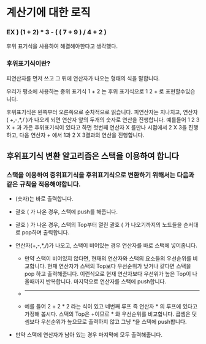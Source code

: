 # 계산기에 대한 로직



### EX ) (1 + 2) * 3 - ( ( 7 + 9  ) / 4 + 2 )

후위 표기식을 사용하여 해결해야한다고 생각했다. 

### 후위표기식이란?
피연산자를 먼저 쓰고 그 뒤에 연산자가 나오는 형태의 식을 말합니다.

우리가 평소에 사용하는 중위 표기식 1 + 2 는 후위 표기식으로 1 2 + 로 표현할수있습니다.

후위표기식은 왼쪽부터 오른쪽으로 순차적으로 읽습니다. 피연산자는 지나치고, 연산자( +,-,*,/ )가 나오게 되면 연산자 앞의 두개의 숫자로 연산을 진행합니다. 
예를들어 1 2 3 X + 과 가은 후위표기식이 있다고 하면 첫번째 연산자 X 를만나 시점에서 2 X 3을 진행하고, 다음 연산자 + 에서 1과 2 X 3결과의 연산을 진행합니다.

## 후위표기식 변환 알고리즘은 스택을 이용하여 합니다
### 스택을 이용하여 중위표기식을 후위표기식으로 변환하기 위해서는 다음과 같은 규칙을 적용해야합니다.

* (숫자)는 바로 출력합니다.


* 괄호 ( 가 나온 경우, 스택에 push를 해줍니다.


* 괄호 ) 가 나온 경우, 스택의 Top부터 열린 괄호 ( 가 나오기까지의 노드들을 순서대로 pop하며 출력합니다. 


* 연산자(+,-,*,/)가 나오고, 스택이 비어있는 경우 연산자를 바로 스택에 넣어줍니다.
  * 만약 스택이 비어있지 않다면, 현재의 연산자와 스택의 요소들의 우선순위를 비교합니다. 현재 연산자가 스택의 Top보다 우선순위가 낮거나 같다면 스택을 pop 하고 출력해줍니다. 이런식으로 현재 연산자보다 우선위가 높은 Top이 나올때까지 반복합니다. 마지막으로 연산자를 스택에 push합니다.
  * -------------------------------------------------------------
  * 예를 들어 2 + 2 * 2 라는 식이 있고 네번째 루프 즉 연산자 * 의 루프에 있다고 가정해 봅시다. 스택의 Top은 +이므로 * 와 우선순위를 비교합니다. 곱셈은 덧셈보다 우선순위가 높으므로 출력하지 않고 그냥 *을 스택에 push합니다. 


* 만약 스택에 연산자가 남아 있는 경우 마지막에 모두 출력해줍니다.  
